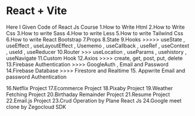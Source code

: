 # React + Vite


Here I Given Code of React Js Course
1.How to Write Html 
2.How to Write Css
3.How to write Sass
4.How to write Less
5.How to write Tailwind Css
6.How to write React Bootstrap
7.Props
8.State
9.Hooks   >>>>> useState , useEffect , useLayoutEffect , Usememo , useCallback , useRef , useContext , useId , useReducer
10.Router  >>> useLocation , useParams , usehistory , useNavigate
11.Custom Hook
12.Axios >>>>  create, get, post, put, delete
13.Firebase Authentication >>>> GoogleAuth , Email and Password
14.Firebase Database >>>> Firestore and Realtime 
15. Appwrite Email and password Authentication



16.Netflix Project 
17.Ecommerce Project
18.Pixaby Project
19.Weather Fetching Project
20.Birthaday Remainder Project
21.Resume Project
22.Email.js Project
23.Crud Operation by Plane React Js
24.Google meet clone by Zegocloud SDK
